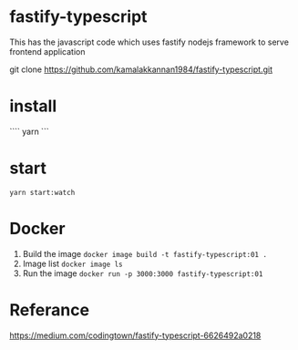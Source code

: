# fastify-typescript
This has the javascript code which uses fastify nodejs framework to serve frontend application

git clone https://github.com/kamalakkannan1984/fastify-typescript.git

# install
```` yarn ```

# start
``` yarn start:watch ```

# Docker
1. Build the image
   ``` docker image build -t fastify-typescript:01 . ```
2. Image list
   ``` docker image ls ```
2. Run the image
   ``` docker run -p 3000:3000 fastify-typescript:01 ```


# Referance
https://medium.com/codingtown/fastify-typescript-6626492a0218






